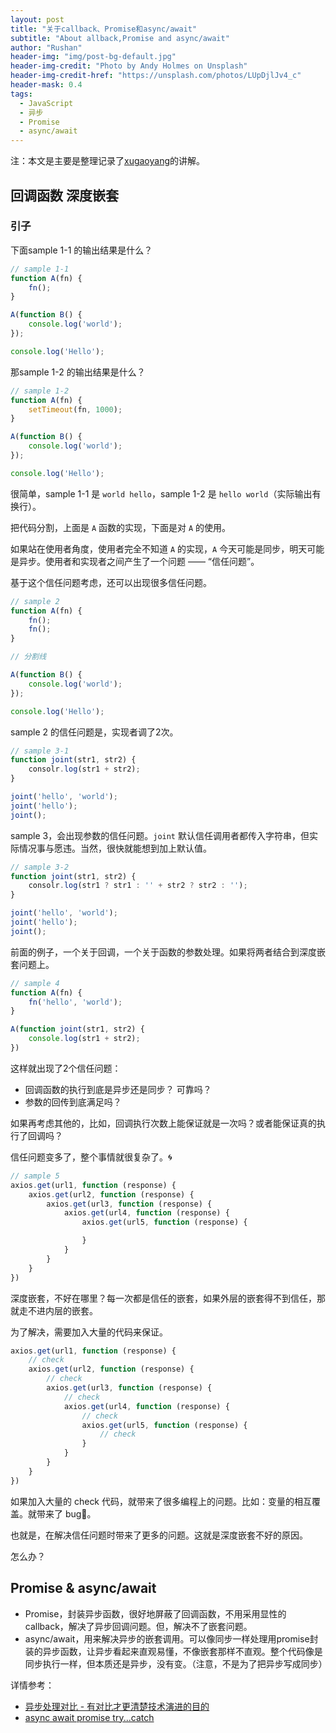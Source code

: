 ```yaml
---
layout: post
title: "关于callback、Promise和async/await"
subtitle: "About allback,Promise and async/await"
author: "Rushan"
header-img: "img/post-bg-default.jpg"
header-img-credit: "Photo by Andy Holmes on Unsplash"
header-img-credit-href: "https://unsplash.com/photos/LUpDjlJv4_c"
header-mask: 0.4
tags:
  - JavaScript
  - 异步
  - Promise
  - async/await
---
```


注：本文是主要是整理记录了[xugaoyang](https://github.com/xugy0926)的讲解。

## 回调函数 深度嵌套

### 引子

下面sample 1-1 的输出结果是什么？

```js
// sample 1-1
function A(fn) {
    fn();
}

A(function B() {
    console.log('world');
});

console.log('Hello');
```

那sample 1-2 的输出结果是什么？

```js
// sample 1-2
function A(fn) {
    setTimeout(fn, 1000);
}

A(function B() {
    console.log('world');
});

console.log('Hello');
```

很简单，sample 1-1 是 `world hello`，sample 1-2 是 `hello world`（实际输出有换行）。

把代码分割，上面是 `A` 函数的实现，下面是对 `A` 的使用。

如果站在使用者角度，使用者完全不知道 `A` 的实现，`A` 今天可能是同步，明天可能是异步。使用者和实现者之间产生了一个问题 —— “信任问题”。

基于这个信任问题考虑，还可以出现很多信任问题。

```js
// sample 2
function A(fn) {
    fn();
    fn();
}

// 分割线

A(function B() {
    console.log('world');
});

console.log('Hello');
```

sample 2 的信任问题是，实现者调了2次。

```js
// sample 3-1
function joint(str1, str2) {
    consolr.log(str1 + str2);
}

joint('hello', 'world');
joint('hello');
joint();
```

sample 3，会出现参数的信任问题。`joint` 默认信任调用者都传入字符串，但实际情况事与愿违。当然，很快就能想到加上默认值。

```js
// sample 3-2
function joint(str1, str2) {
    consolr.log(str1 ? str1 : '' + str2 ? str2 : '');
}

joint('hello', 'world');
joint('hello');
joint();
```

前面的例子，一个关于回调，一个关于函数的参数处理。如果将两者结合到深度嵌套问题上。

```js
// sample 4
function A(fn) {
    fn('hello', 'world');
}

A(function joint(str1, str2) {
    console.log(str1 + str2);
})
```

这样就出现了2个信任问题：

- 回调函数的执行到底是异步还是同步？ 可靠吗？
- 参数的回传到底满足吗？

如果再考虑其他的，比如，回调执行次数上能保证就是一次吗？或者能保证真的执行了回调吗？

信任问题变多了，整个事情就很复杂了。🌀

```js
// sample 5
axios.get(url1, function (response) {
    axios.get(url2, function (response) {
        axios.get(url3, function (response) {
            axios.get(url4, function (response) {
                axios.get(url5, function (response) {

                }
            }
        }
    }
})
```

深度嵌套，不好在哪里？每一次都是信任的嵌套，如果外层的嵌套得不到信任，那就走不进内层的嵌套。

为了解决，需要加入大量的代码来保证。

```js
axios.get(url1, function (response) {
    // check
    axios.get(url2, function (response) {
        // check
        axios.get(url3, function (response) {
            // check
            axios.get(url4, function (response) {
                // check
                axios.get(url5, function (response) {
                    // check
                }
            }
        }
    }
})
```

如果加入大量的 check 代码，就带来了很多编程上的问题。比如：变量的相互覆盖。就带来了 bug🐛。

也就是，在解决信任问题时带来了更多的问题。这就是深度嵌套不好的原因。

怎么办？

## Promise & async/await

- Promise，封装异步函数，很好地屏蔽了回调函数，不用采用显性的callback，解决了异步回调问题。但，解决不了嵌套问题。
- async/await，用来解决异步的嵌套调用。可以像同步一样处理用promise封装的异步函数，让异步看起来直观易懂，不像嵌套那样不直观。整个代码像是同步执行一样，但本质还是异步，没有变。（注意，不是为了把异步写成同步）

详情参考：

- [异步处理对比 - 有对比才更清楚技术演进的目的](https://xugaoyang.com/post/59e04f475c5425181ea1e9e0)
- [async await promise try...catch](https://xugaoyang.com/post/59ddc711da515e18113d3c05)
  